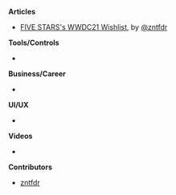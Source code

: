 
**Articles**

* [FIVE STARS's WWDC21 Wishlist](https://www.fivestars.blog/articles/wwdc21-wishlist/), by [@zntfdr](https://twitter.com/zntfdr)

**Tools/Controls**

* 

**Business/Career**

* 

**UI/UX**

* 

**Videos**

* 

**Contributors**

* [zntfdr](https://github.com/zntfdr)
